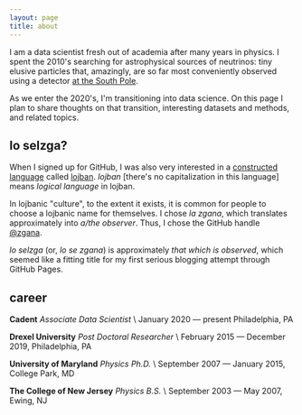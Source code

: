 ```yaml
---
layout: page
title: about
---
```


I am a data scientist fresh out of academia after many years in physics.  I
spent the 2010's searching for astrophysical sources of neutrinos: tiny
elusive particles that, amazingly, are so far most conveniently observed using
a detector [at the South Pole](https://icecube.wisc.edu/).

As we enter the 2020's, I'm transitioning into data science.  On this page I
plan to share thoughts on that transition, interesting datasets and methods,
and related topics.


## lo selzga?

When I signed up for GitHub, I was also very interested in a [constructed
language](https://en.wikipedia.org/wiki/Constructed_language) called
[lojban](http://www.lojban.org/).  *lojban* [there's no capitalization in this
language] means *logical language* in lojban.

In lojbanic "culture", to the extent it exists, it is common for people to
choose a lojbanic name for themselves.  I chose *la zgana*, which translates
approximately into *a/the observer*.  Thus, I chose the GitHub handle
[@zgana](https://github.com/zgana).

*lo selzga* (or, *lo se zgana*) is approximately *that which is observed*,
which seemed like a fitting title for my first serious blogging attempt through
GitHub Pages.


## career

**Cadent** *Associate Data Scientist* \\
January 2020 — present Philadelphia, PA

**Drexel University** *Post Doctoral Researcher* \\
February 2015 —  December 2019, Philadelphia, PA

**University of Maryland** *Physics Ph.D.*  \\
September 2007 — January 2015, College Park, MD

**The College of New Jersey** *Physics B.S.* \\
September 2003 — May 2007, Ewing, NJ
